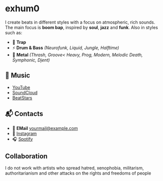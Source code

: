 # exhum0

I create beats in different styles with a focus on atmospheric, rich sounds. The main focus is **boom bap**, inspired by **soul**, **jazz** and **funk**. Also in styles such as:

- 🎵 **Trap**
- ⚡ **Drum & Bass** *(Neurofunk, Liquid, Jungle, Halftime)*
- 🎸 **Metal** *(Thrash, Groove< Heavy, Prog, Modern, Melodic Death, Symphonic, Djent)*

## 🎼 Music

- [YouTube](https://www.youtube.com/@exhum0)
- [SoundCloud](https://soundcloud.com/exhum0)
- [BeatStars](https://beatstars.com/...)

## 📬 Contacts

- 📧 **EMail** [yourmail@example.com](exhum0prod@gmail.com)
- 📸 [Instagram](https://www.instagram.com/exhum0)
- 🎧 [Spotify ](https://open.spotify.com/artist/...)

 ## Collaboration

 I do not work with artists who spread hatred, xenophobia, militarism, authoritarianism and other attacks on the rights and freedoms of people
